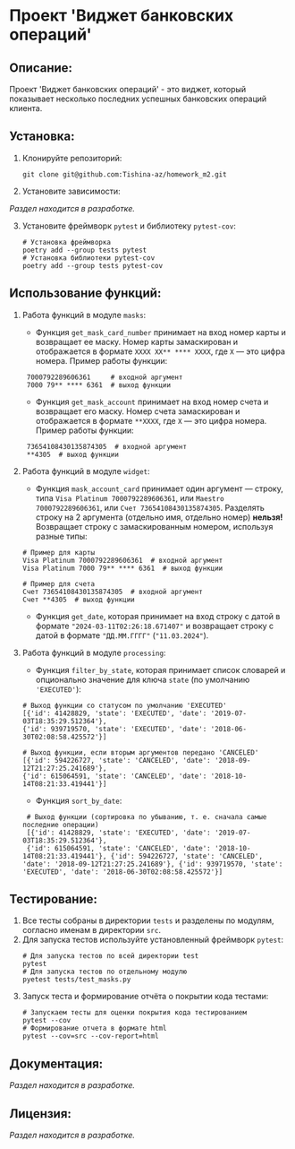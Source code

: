# Проект 'Виджет банковских операций'

## Описание:

Проект 'Виджет банковских операций' - это виджет, который показывает несколько последних
успешных банковских операций клиента.

## Установка:

1. Клонируйте репозиторий:
   ```
   git clone git@github.com:Tishina-az/homework_m2.git
   ```
2. Установите зависимости:

*Раздел находится в разработке.*

3. Установите фреймворк `pytest` и библиотеку `pytest-cov`:
   ```
   # Установка фреймворка
   poetry add --group tests pytest
   # Установка библиотеки pytest-cov
   poetry add --group tests pytest-cov
   ```

## Использование функций:

1. Работа функций в модуле `masks`:
    - Функция `get_mask_card_number` принимает на вход номер карты и возвращает ее маску. 
   Номер карты замаскирован и отображается в формате `XXXX XX** **** XXXX`, где `X` — это цифра номера.
   Пример работы функции:
   ```
    7000792289606361     # входной аргумент
    7000 79** **** 6361  # выход функции
   ```
   - Функция `get_mask_account` принимает на вход номер счета и возвращает его маску. 
   Номер счета замаскирован и отображается в формате `**XXXX`, где `X` — это цифра номера.
   Пример работы функции:
   ```
    73654108430135874305  # входной аргумент
    **4305  # выход функции
   ```
   
2. Работа функций в модуле `widget`:
    - Функция `mask_account_card` принимает один аргумент — строку, типа `Visa Platinum 7000792289606361`, 
    или `Maestro 7000792289606361`, или `Счет 73654108430135874305`. 
    Разделять строку на 2 аргумента (отдельно имя, отдельно номер) **нельзя!**
    Возвращает строку с замаскированным номером, используя разные типы:
    ```
    # Пример для карты
    Visa Platinum 7000792289606361  # входной аргумент
    Visa Platinum 7000 79** **** 6361  # выход функции

    # Пример для счета
    Счет 73654108430135874305  # входной аргумент
    Счет **4305  # выход функции
    ```
   - Функция `get_date`, которая принимает на вход строку с датой в формате `"2024-03-11T02:26:18.671407"`
   и возвращает строку с датой в формате `"ДД.ММ.ГГГГ"` (`"11.03.2024"`).


3. Работа функций в модуле `processing`:
    - Функция `filter_by_state`, которая принимает список словарей и опционально значение для ключа 
    `state` (по умолчанию `'EXECUTED'`):
    ```
    # Выход функции со статусом по умолчанию 'EXECUTED'
    [{'id': 41428829, 'state': 'EXECUTED', 'date': '2019-07-03T18:35:29.512364'}, 
    {'id': 939719570, 'state': 'EXECUTED', 'date': '2018-06-30T02:08:58.425572'}]
    
    # Выход функции, если вторым аргументов передано 'CANCELED'
    [{'id': 594226727, 'state': 'CANCELED', 'date': '2018-09-12T21:27:25.241689'}, 
    {'id': 615064591, 'state': 'CANCELED', 'date': '2018-10-14T08:21:33.419441'}]
    ```
    - Функция `sort_by_date`:
   ``` 
    # Выход функции (сортировка по убыванию, т. е. сначала самые последние операции)
    [{'id': 41428829, 'state': 'EXECUTED', 'date': '2019-07-03T18:35:29.512364'}, 
    {'id': 615064591, 'state': 'CANCELED', 'date': '2018-10-14T08:21:33.419441'}, {'id': 594226727, 'state': 'CANCELED', 'date': '2018-09-12T21:27:25.241689'}, {'id': 939719570, 'state': 'EXECUTED', 'date': '2018-06-30T02:08:58.425572'}]
   ```

## Тестирование:
1. Все тесты собраны в директории `tests` и разделены по модулям, согласно именам в директории `src`.
2. Для запуска тестов используйте установленный фреймворк `pytest`:
    ```
    # Для запуска тестов по всей директории test
    pytest
    # Для запуска тестов по отдельному модулю
    pyetest tests/test_masks.py
    ```
3. Запуск теста и формирование отчёта о покрытии кода тестами:
   ```
   # Запускаем тесты для оценки покрытия кода тестированием
   pytest --cov
   # Формирование отчета в формате html
   pytest --cov=src --cov-report=html
   ```

## Документация:

*Раздел находится в разработке.*

## Лицензия:

*Раздел находится в разработке.*
